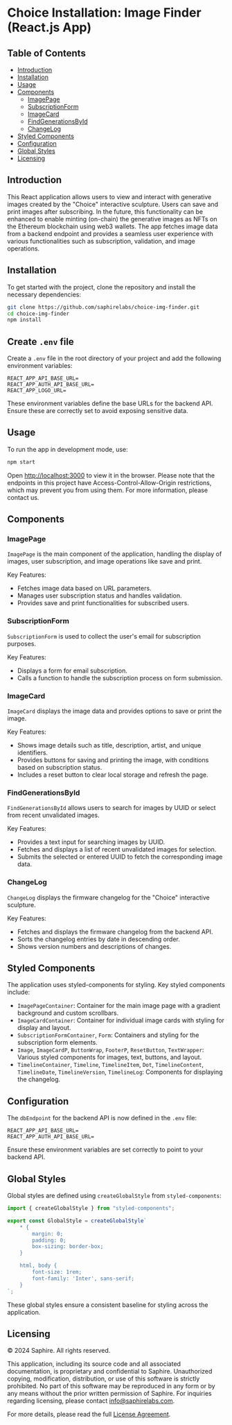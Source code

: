 # Choice Installation: Image Finder (React.js App)

## Table of Contents

- [Introduction](#introduction)
- [Installation](#installation)
- [Usage](#usage)
- [Components](#components)
  - [ImagePage](#imagepage)
  - [SubscriptionForm](#subscriptionform)
  - [ImageCard](#imagecard)
  - [FindGenerationsById](#findgenerationsbyid)
  - [ChangeLog](#changelog)
- [Styled Components](#styled-components)
- [Configuration](#configuration)
- [Global Styles](#global-styles)
- [Licensing](#licensing)

## Introduction

This React application allows users to view and interact with generative images created by the "Choice" interactive sculpture. Users can save and print images after subscribing. In the future, this functionality can be enhanced to enable minting (on-chain) the generative images as NFTs on the Ethereum blockchain using web3 wallets. The app fetches image data from a backend endpoint and provides a seamless user experience with various functionalities such as subscription, validation, and image operations.

## Installation

To get started with the project, clone the repository and install the necessary dependencies:

```bash
git clone https://github.com/saphirelabs/choice-img-finder.git
cd choice-img-finder
npm install
```

## Create `.env` file

Create a `.env` file in the root directory of your project and add the following environment variables:

```env
REACT_APP_API_BASE_URL=
REACT_APP_AUTH_API_BASE_URL=
REACT_APP_LOGO_URL=
```

These environment variables define the base URLs for the backend API. Ensure these are correctly set to avoid exposing sensitive data.

## Usage

To run the app in development mode, use:

```bash
npm start
```

Open [http://localhost:3000](http://localhost:3000) to view it in the browser. Please note that the endpoints in this project have Access-Control-Allow-Origin restrictions, which may prevent you from using them. For more information, please contact us.

## Components

### ImagePage

`ImagePage` is the main component of the application, handling the display of images, user subscription, and image operations like save and print.

Key Features:

- Fetches image data based on URL parameters.
- Manages user subscription status and handles validation.
- Provides save and print functionalities for subscribed users.

### SubscriptionForm

`SubscriptionForm` is used to collect the user's email for subscription purposes.

Key Features:

- Displays a form for email subscription.
- Calls a function to handle the subscription process on form submission.

### ImageCard

`ImageCard` displays the image data and provides options to save or print the image.

Key Features:

- Shows image details such as title, description, artist, and unique identifiers.
- Provides buttons for saving and printing the image, with conditions based on subscription status.
- Includes a reset button to clear local storage and refresh the page.

### FindGenerationsById

`FindGenerationsById` allows users to search for images by UUID or select from recent unvalidated images.

Key Features:

- Provides a text input for searching images by UUID.
- Fetches and displays a list of recent unvalidated images for selection.
- Submits the selected or entered UUID to fetch the corresponding image data.

### ChangeLog

`ChangeLog` displays the firmware changelog for the "Choice" interactive sculpture.

Key Features:

- Fetches and displays the firmware changelog from the backend API.
- Sorts the changelog entries by date in descending order.
- Shows version numbers and descriptions of changes.

## Styled Components

The application uses styled-components for styling. Key styled components include:

- `ImagePageContainer`: Container for the main image page with a gradient background and custom scrollbars.
- `ImageCardContainer`: Container for individual image cards with styling for display and layout.
- `SubscriptionFormContainer`, `Form`: Containers and styling for the subscription form elements.
- `Image`, `ImageCardP`, `ButtonWrap`, `FooterP`, `ResetButton`, `TextWrapper`: Various styled components for images, text, buttons, and layout.
- `TimelineContainer`, `Timeline`, `TimelineItem`, `Dot`, `TimelineContent`, `TimelineDate`, `TimelineVersion`, `TimelineLog`: Components for displaying the changelog.

## Configuration

The `dbEndpoint` for the backend API is now defined in the `.env` file:

```env
REACT_APP_API_BASE_URL=
REACT_APP_AUTH_API_BASE_URL=
```

Ensure these environment variables are set correctly to point to your backend API.

## Global Styles

Global styles are defined using `createGlobalStyle` from `styled-components`:

```javascript
import { createGlobalStyle } from "styled-components";

export const GlobalStyle = createGlobalStyle`
    * {
        margin: 0;
        padding: 0;
        box-sizing: border-box;
    }

    html, body {
        font-size: 1rem;
        font-family: 'Inter', sans-serif;
    }
`;
```

These global styles ensure a consistent baseline for styling across the application.

## Licensing

© 2024 Saphire. All rights reserved.

This application, including its source code and all associated documentation, is proprietary and confidential to Saphire. Unauthorized copying, modification, distribution, or use of this software is strictly prohibited. No part of this software may be reproduced in any form or by any means without the prior written permission of Saphire. For inquiries regarding licensing, please contact info@saphirelabs.com.

For more details, please read the full [License Agreement](./LICENSE).
